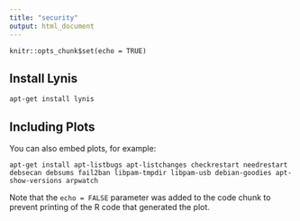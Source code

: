 ```yaml
---
title: "security"
output: html_document
---
```


```{r setup, include=FALSE}
knitr::opts_chunk$set(echo = TRUE)
```

## Install Lynis



```
apt-get install lynis
```

## Including Plots

You can also embed plots, for example:

```
apt-get install apt-listbugs apt-listchanges checkrestart needrestart debsecan debsums fail2ban libpam-tmpdir libpam-usb debian-goodies apt-show-versions arpwatch 
```

Note that the `echo = FALSE` parameter was added to the code chunk to prevent printing of the R code that generated the plot.
